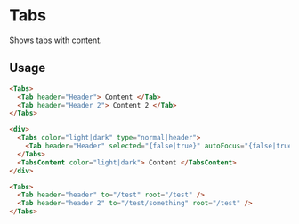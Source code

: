 # Tabs

Shows tabs with content.

## Usage

```html
<Tabs>
  <Tab header="Header"> Content </Tab>
  <Tab header="Header 2"> Content 2 </Tab>
</Tabs>
```

```html
<div>
  <Tabs color="light|dark" type="normal|header">
    <Tab header="Header" selected="{false|true}" autoFocus="{false|true}" />
  </Tabs>
  <TabsContent color="light|dark"> Content </TabsContent>
</div>
```

```html
<Tabs>
  <Tab header="header" to="/test" root="/test" />
  <Tab header="header 2" to="/test/something" root="/test" />
</Tabs>
```
